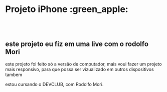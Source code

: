 <h1>Projeto iPhone :green_apple:</h1>
<br>
<br>
<h2> este projeto eu fiz em uma live com o rodolfo Mori</h2>
<p> este projeto foi feito só a versão de computador, mais voui fazer um projeto mais responsivo, 
para que possa ser vizualizado em outros dispositivos tambem</p>
 estou cursando o DEVCLUB, com Rodolfo Mori.
 
